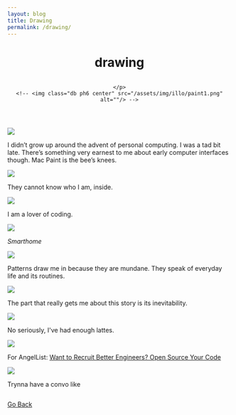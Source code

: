 ```yaml
---
layout: blog
title: Drawing
permalink: /drawing/
---
```


  <header class="tc-l pt4 pt5-ns">
    <h1 class="f3 fw7 f2-m center font-body measure lh-title mt0">drawing</h1>
    <time class="f5 f4-l db fw1 font-body mb4"></time>
    <img class="db ph6 center w-50" src="/assets/img/illo/man.jpg" alt="">
    <p class="f4 mb4 tc center measure lh-copy font-body">
  
    </p>
    <!-- <img class="db ph6 center" src="/assets/img/illo/paint1.png" alt=""/> -->
  </header>

![](/assets/img/illo/paint2.png)

I didn’t grow up around the advent of personal computing. I was a tad bit late. There’s something very earnest to me about early computer interfaces though. Mac Paint is the bee’s knees.

![](/assets/img/illo/cat2.png)

They cannot know who I am, inside.

![](/assets/img/illo/drowning.jpg)

I am a lover of coding.

![](/assets/img/illo/smarthome.jpg)

<i>Smarthome</i>

![](/assets/img/illo/apartments.jpg)

Patterns draw me in because they are mundane. They speak of everyday life and its routines.

![](/assets/img/illo/eden.jpg)

The part that really gets me about this story is its inevitability.

![](/assets/img/illo/latte.jpg)

No seriously, I've had enough lattes.

![](/assets/img/illo/angel.png)

For AngelList: [Want to Recruit Better Engineers? Open Source Your Code](https://angel.co/blog/want-to-recruit-better-engineers-open-source-your-code)

![](/assets/img/illo/whale.jpg)

Trynna have a convo like


<img class="db ph6 center" src="{{site.baseurl}}/assets/img/illo/cat.jpg" alt="">

<p class="f4 mb4 tc center measure lh-copy font-body">

<a href="{{site.baseurl}}/about/">Go Back</a>
</p>
